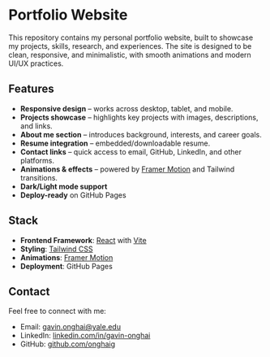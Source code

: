 # Portfolio Website

This repository contains my personal portfolio website, built to showcase my projects, skills, research, and experiences. The site is designed to be clean, responsive, and minimalistic, with smooth animations and modern UI/UX practices.

## Features

* **Responsive design** – works across desktop, tablet, and mobile.
* **Projects showcase** – highlights key projects with images, descriptions, and links.
* **About me section** – introduces background, interests, and career goals.
* **Resume integration** – embedded/downloadable resume.
* **Contact links** – quick access to email, GitHub, LinkedIn, and other platforms.
* **Animations & effects** – powered by [Framer Motion](https://www.framer.com/motion/) and Tailwind transitions.
* **Dark/Light mode support** 
* **Deploy-ready** on GitHub Pages

## Stack

* **Frontend Framework**: [React](https://reactjs.org/) with [Vite](https://vitejs.dev/)
* **Styling**: [Tailwind CSS](https://tailwindcss.com/)
* **Animations**: [Framer Motion](https://www.framer.com/motion/)
* **Deployment**: GitHub Pages 

## Contact

Feel free to connect with me:

* Email: gavin.onghai@yale.edu
* LinkedIn: [linkedin.com/in/gavin-onghai](https://linkedin.com/in/gavin-onghai)
* GitHub: [github.com/onghaig](https://github.com/onghaig)
